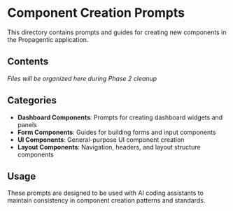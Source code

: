 # Component Creation Prompts

This directory contains prompts and guides for creating new components in the Propagentic application.

## Contents

*Files will be organized here during Phase 2 cleanup*

## Categories

- **Dashboard Components**: Prompts for creating dashboard widgets and panels
- **Form Components**: Guides for building forms and input components  
- **UI Components**: General-purpose UI component creation
- **Layout Components**: Navigation, headers, and layout structure components

## Usage

These prompts are designed to be used with AI coding assistants to maintain consistency in component creation patterns and standards. 